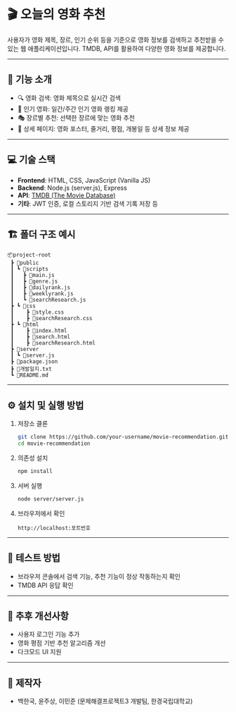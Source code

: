 
# 🎬 오늘의 영화 추천

사용자가 영화 제목, 장르, 인기 순위 등을 기준으로 영화 정보를 검색하고 추천받을 수 있는 웹 애플리케이션입니다. TMDB, API를 활용하여 다양한 영화 정보를 제공합니다.

---

## 📌 기능 소개

- 🔍 영화 검색: 영화 제목으로 실시간 검색
- 🌟 인기 영화: 일간/주간 인기 영화 랭킹 제공
- 🎭 장르별 추천: 선택한 장르에 맞는 영화 추천
- 📄 상세 페이지: 영화 포스터, 줄거리, 평점, 개봉일 등 상세 정보 제공

---

## 💻 기술 스택

- **Frontend**: HTML, CSS, JavaScript (Vanilla JS)
- **Backend**: Node.js (server.js), Express
- **API**: [TMDB (The Movie Database)](https://www.themoviedb.org/)
- **기타**: JWT 인증, 로컬 스토리지 기반 검색 기록 저장 등

---

## 🏗️ 폴더 구조 예시

```plaintext
📦project-root
 ┣ 📂public
 ┃ ┗ 📂scripts
 ┃   ┣ 📜main.js
 ┃   ┣ 📜genre.js
 ┃   ┣ 📜dailyrank.js
 ┃   ┣ 📜weeklyrank.js
 ┃   ┗ 📜searchResearch.js
 ┣ ┗ 📂css
 ┃    ┣ 📜style.css
 ┃    ┣ 📜searchResearch.css
 ┣ ┗ 📂html
 ┃    ┣ 📜index.html
 ┃    ┣ 📜search.html
 ┃    ┣ 📜searchResearch.html
 ┣ 📂server
 ┃ ┗ 📜server.js
 ┣ 📜package.json
 ┣ 📜개발일지.txt
 ┗ 📜README.md
```

---

## ⚙️ 설치 및 실행 방법

1. 저장소 클론
   ```bash
   git clone https://github.com/your-username/movie-recommendation.git
   cd movie-recommendation
   ```

2. 의존성 설치
   ```bash
   npm install
   ```

3. 서버 실행
   ```bash
   node server/server.js
   ```

4. 브라우저에서 확인
   ```
   http://localhost:포트번호
   ```

---

## 🧪 테스트 방법

- 브라우저 콘솔에서 검색 기능, 추천 기능이 정상 작동하는지 확인
- TMDB API 응답 확인

---

## 📌 추후 개선사항

- 사용자 로그인 기능 추가
- 영화 평점 기반 추천 알고리즘 개선
- 다크모드 UI 지원

---

## 🙌 제작자

- 백한국, 윤주상, 이민준 (문제해결프로젝트3 개발팀, 한경국립대학교)
